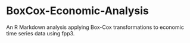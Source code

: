 # BoxCox-Economic-Analysis
An R Markdown analysis applying Box-Cox transformations to economic time series data using fpp3.
